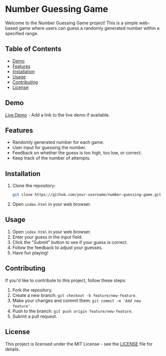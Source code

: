 # Number Guessing Game

Welcome to the Number Guessing Game project! This is a simple web-based game where users can guess a randomly generated number within a specified range.

## Table of Contents
- [Demo](#demo)
- [Features](#features)
- [Installation](#installation)
- [Usage](#usage)
- [Contributing](#contributing)
- [License](#license)

## Demo

[Live Demo](#) - Add a link to the live demo if available.

## Features

- Randomly generated number for each game.
- User input for guessing the number.
- Feedback on whether the guess is too high, too low, or correct.
- Keep track of the number of attempts.

## Installation

1. Clone the repository:

    ```bash
    git clone https://github.com/your-username/number-guessing-game.git
    ```

2. Open `index.html` in your web browser.

## Usage

1. Open `index.html` in your web browser.
2. Enter your guess in the input field.
3. Click the "Submit" button to see if your guess is correct.
4. Follow the feedback to adjust your guesses.
5. Have fun playing!

## Contributing

If you'd like to contribute to this project, follow these steps:

1. Fork the repository.
2. Create a new branch: `git checkout -b feature/new-feature`.
3. Make your changes and commit them: `git commit -m 'Add new feature'`.
4. Push to the branch: `git push origin feature/new-feature`.
5. Submit a pull request.

## License

This project is licensed under the MIT License - see the [LICENSE](LICENSE) file for details.
